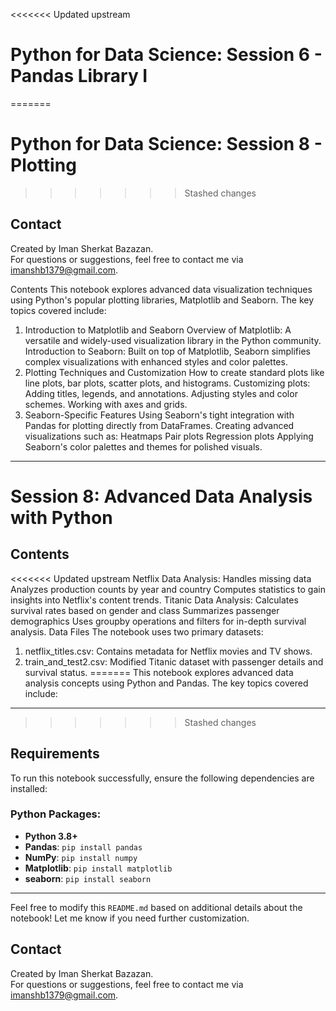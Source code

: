 <<<<<<< Updated upstream
# Python for Data Science: Session 6 - Pandas Library I
=======
# Python for Data Science: Session 8 - Plotting
>>>>>>> Stashed changes

## Contact

Created by Iman Sherkat Bazazan.  
For questions or suggestions, feel free to contact me via [imanshb1379@gmail.com](mailto:imanshb1379@gmail.com).

Contents
This notebook explores advanced data visualization techniques using Python's popular plotting libraries, Matplotlib and Seaborn. The key topics covered include:

1. Introduction to Matplotlib and Seaborn
Overview of Matplotlib: A versatile and widely-used visualization library in the Python community.
Introduction to Seaborn: Built on top of Matplotlib, Seaborn simplifies complex visualizations with enhanced styles and color palettes.
2. Plotting Techniques and Customization
How to create standard plots like line plots, bar plots, scatter plots, and histograms.
Customizing plots:
Adding titles, legends, and annotations.
Adjusting styles and color schemes.
Working with axes and grids.
3. Seaborn-Specific Features
Using Seaborn's tight integration with Pandas for plotting directly from DataFrames.
Creating advanced visualizations such as:
Heatmaps
Pair plots
Regression plots
Applying Seaborn's color palettes and themes for polished visuals.

---

# Session 8: Advanced Data Analysis with Python

## Contents
<<<<<<< Updated upstream
Netflix Data Analysis:
Handles missing data
Analyzes production counts by year and country
Computes statistics to gain insights into Netflix's content trends.
Titanic Data Analysis:
Calculates survival rates based on gender and class
Summarizes passenger demographics
Uses groupby operations and filters for in-depth survival analysis.
Data Files
The notebook uses two primary datasets:

1. netflix_titles.csv: Contains metadata for Netflix movies and TV shows.
2. train_and_test2.csv: Modified Titanic dataset with passenger details and survival status.
=======
This notebook explores advanced data analysis concepts using Python and Pandas. The key topics covered include:


---

>>>>>>> Stashed changes
## Requirements

To run this notebook successfully, ensure the following dependencies are installed:

### Python Packages:
- **Python 3.8+**
- **Pandas**: `pip install pandas`
- **NumPy**: `pip install numpy`
- **Matplotlib**: `pip install matplotlib`
- **seaborn**: `pip install seaborn`

---

Feel free to modify this `README.md` based on additional details about the notebook! Let me know if you need further customization.
## Contact

Created by Iman Sherkat Bazazan.  
For questions or suggestions, feel free to contact me via [imanshb1379@gmail.com](mailto:imanshb1379@gmail.com).

